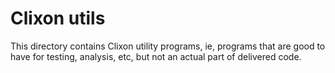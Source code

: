 # Clixon utils

This directory contains Clixon utility programs, ie, programs that are
good to have for testing, analysis, etc, but not an actual part of
delivered code.